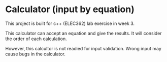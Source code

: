 # Calculator (input by equation)
This project is built for c++ (ELEC362) lab exercise in week 3.

This calculator can accept an equation and give the results. It will consider the order of each calculation.

However, this calcultor is not readied for input validation. Wrong input may cause bugs in the calculator.